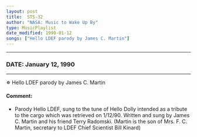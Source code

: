 ```yaml
---
layout: post
title:  STS-32
author: "NASA: Music to Wake Up By"
type: MusicPlaylist
date_modified: 1990-01-12
songs: ["Hello LDEF parody by James C. Martin"]
---
```


----
### DATE: January 12, 1990
----
✵ Hello LDEF parody by James C. Martin

#### Comment:
* Parody Hello LDEF, sung to the tune of Hello Dolly intended as a tribute to the cargo which was retrieved on 1/12/90. Written and sung by James C. Martin and his friend Terry Radomski. (Martin is the son of Mrs. F. C. Martin, secretary to LDEF Chief Scientist Bill Kinard)



<br/>
<center>
	<a target="_blank"
	   href="https://twitter.com/intent/tweet?hashtags=Space,NASA,Playlist,NASAWakeupCalls,SpaceProgram&text={{ page.author}}, '{{ page.songs.first }}' {{ page.title }}, {{ page.date | date: '%B %d, %Y' }}. {{ site.url }}{{ page.url }}&via=nasawakeupcalls"><i class="fab fa-twitter" alt="Tweet this page" style="font-size: 1.3em;"></i></a>
	&nbsp; 	<i class="fas fa-user-astronaut" style="font-size: 1.5em;"></i> &nbsp;
    <a id="custom_amazon_link"
       type="amzn" search="#"
       category="popular music">
    <i class="fab fa-amazon" style="font-size: 1.3em;"></i></a>
</center>

<!-- Randomly resolve an individual entry from a song array -->
<script src="/assets/javascript/seedrandom.min.js"></script>
<script>
  var wake_me_up = ["Hello LDEF parody by James C. Martin"];
  var prng = new Math.seedrandom();
  function randomSong() {
    song = wake_me_up[Math.floor(Math.random() * wake_me_up.length)];
    var amazon_link = document.getElementById("custom_amazon_link");
    amazon_link.setAttribute("search", song);
  }
  window.onload = randomSong();
</script>
